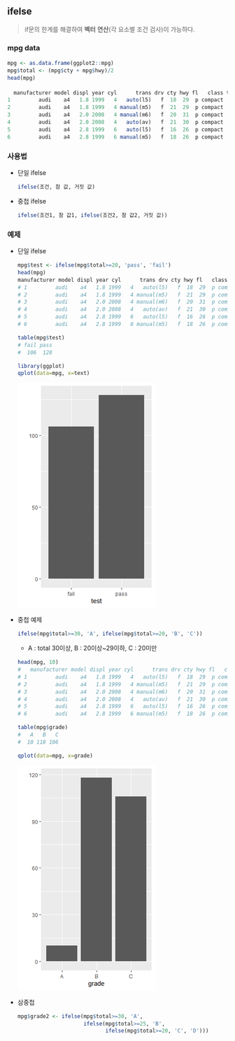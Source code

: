 ## ifelse

> if문의 한계를 해결하여 **벡터** **연산**(각 요소별 조건 검사)이 가능하다.



### mpg data

```R
mpg <- as.data.frame(ggplot2::mpg)
mpg$total <- (mpg$cty + mpg$hwy)/2
head(mpg)

  manufacturer model displ year cyl      trans drv cty hwy fl   class total
1         audi    a4   1.8 1999   4   auto(l5)   f  18  29  p compact  23.5
2         audi    a4   1.8 1999   4 manual(m5)   f  21  29  p compact  25.0
3         audi    a4   2.0 2008   4 manual(m6)   f  20  31  p compact  25.5
4         audi    a4   2.0 2008   4   auto(av)   f  21  30  p compact  25.5
5         audi    a4   2.8 1999   6   auto(l5)   f  16  26  p compact  21.0
6         audi    a4   2.8 1999   6 manual(m5)   f  18  26  p compact  22.0
```



### 사용법

* 단일 ifelse

  ```R
  ifelse(조건, 참 값, 거짓 값)
  ```

* 중첩 ifelse

  ```R
  ifelse(조건1, 참 값1, ifelse(조건2, 참 값2, 거짓 값))
  ```

  

### 예제

* 단일 ifelse

  ```R
  mpg$test <- ifelse(mpg$total>=20, 'pass', 'fail')
  head(mpg)
  manufacturer model displ year cyl      trans drv cty hwy fl   class total test
  # 1         audi    a4   1.8 1999   4   auto(l5)   f  18  29  p compact  23.5 pass
  # 2         audi    a4   1.8 1999   4 manual(m5)   f  21  29  p compact  25.0 pass
  # 3         audi    a4   2.0 2008   4 manual(m6)   f  20  31  p compact  25.5 pass
  # 4         audi    a4   2.0 2008   4   auto(av)   f  21  30  p compact  25.5 pass
  # 5         audi    a4   2.8 1999   6   auto(l5)   f  16  26  p compact  21.0 pass
  # 6         audi    a4   2.8 1999   6 manual(m5)   f  18  26  p compact  22.0 pass
  ```

  ```R
  table(mpg$test)
  # fail pass 
  #  106  128
  ```

  ```R
  library(ggplot)
  qplot(data=mpg, x=text)
  ```

  ![0f20560a-e651-486c-85be-c41f12e8d124](markdown-images/0f20560a-e651-486c-85be-c41f12e8d124.png)

* 중첩 예제

  ```R
  ifelse(mpg$total>=30, 'A', ifelse(mpg$total>=20, 'B', 'C'))
  ```

  * A : total 30이상, B : 20이상~29이하, C : 20미만

  ```R
  head(mpg, 10)
  #   manufacturer model displ year cyl      trans drv cty hwy fl   class total test grade
  # 1         audi    a4   1.8 1999   4   auto(l5)   f  18  29  p compact  23.5 pass     B
  # 2         audi    a4   1.8 1999   4 manual(m5)   f  21  29  p compact  25.0 pass     B
  # 3         audi    a4   2.0 2008   4 manual(m6)   f  20  31  p compact  25.5 pass     B
  # 4         audi    a4   2.0 2008   4   auto(av)   f  21  30  p compact  25.5 pass     B
  # 5         audi    a4   2.8 1999   6   auto(l5)   f  16  26  p compact  21.0 pass     B
  # 6         audi    a4   2.8 1999   6 manual(m5)   f  18  26  p compact  22.0 pass     B
  ```

  ```R
  table(mpg$grade)
  #   A   B   C 
  #  10 118 106 
  ```

  ```R
  qplot(data=mpg, x=grade)
  ```

  ![0bc47ae9-00a3-499a-8b02-017540926e34](markdown-images/0bc47ae9-00a3-499a-8b02-017540926e34.png)

* 삼중첩

  ```R
  mpg$grade2 <- ifelse(mpg$total>=30, 'A', 
                       ifelse(mpg$total>=25, 'B', 
                              ifelse(mpg$total>=20, 'C', 'D')))
  ```

  

